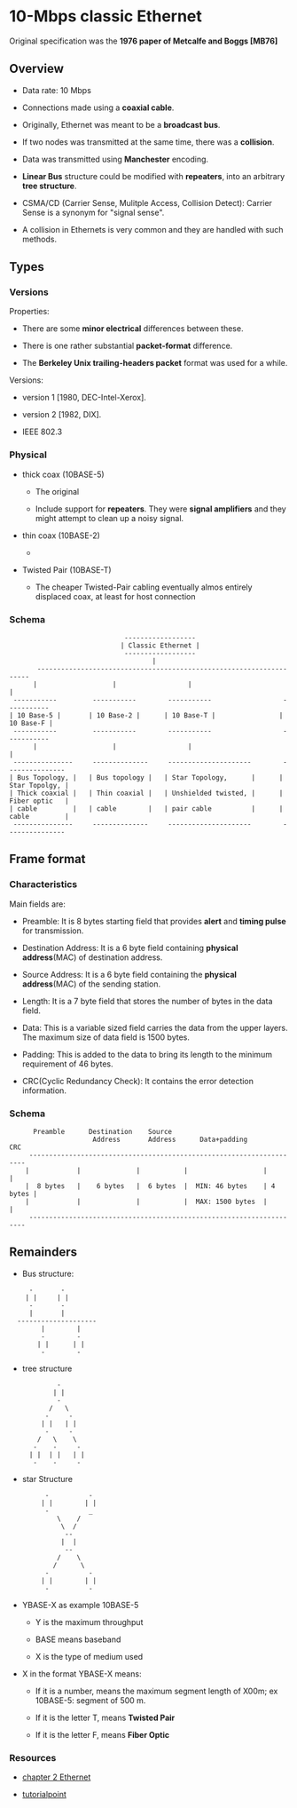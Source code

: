 # 10-Mbps classic Ethernet

Original specification was the __1976 paper of Metcalfe and Boggs [MB76]__

## Overview

* Data rate: 10 Mbps

* Connections made using a __coaxial cable__.

* Originally, Ethernet was meant to be a __broadcast bus__.

* If two nodes was transmitted at the same time, there was a __collision__.

* Data was transmitted using __Manchester__ encoding.

* __Linear Bus__ structure could be modified with __repeaters__, into an arbitrary __tree structure__.

* CSMA/CD (Carrier Sense, Mulitple Access, Collision Detect): Carrier Sense is a synonym for "signal sense".

* A collision in Ethernets is very common and they are handled with such methods.

## Types

### Versions

Properties:

* There are some __minor electrical__ differences between these.

* There is one rather substantial __packet-format__ difference.

* The __Berkeley Unix trailing-headers packet__ format was used for a while.

Versions:
    
+ version 1 [1980, DEC-Intel-Xerox].

+ version 2 [1982, DIX].

+ IEEE 802.3

### Physical

* thick coax (10BASE-5)

    + The original

    + Include support for __repeaters__. They were __signal amplifiers__ and they might attempt to clean up a noisy signal.

* thin coax (10BASE-2)

    + 

* Twisted Pair (10BASE-T)
    
    + The cheaper Twisted-Pair cabling eventually almos entirely displaced coax, at least for host connection

### Schema

```
                             ------------------
                            | Classic Ethernet |
                             ------------------
                                    |
       --------------------------------------------------------------------
      |                   |                  |                            |
 -----------         -----------        -----------                  -----------
| 10 Base-5 |       | 10 Base-2 |      | 10 Base-T |                | 10 Base-F |
 -----------         -----------        -----------                  -----------
      |                   |                  |                            |
 ---------------     --------------     ---------------------        ---------------
| Bus Topology, |   | Bus topology |   | Star Topology,      |      | Star Topolgy, |
| Thick coaxial |   | Thin coaxial |   | Unshielded twisted, |      | Fiber optic   |
| cable         |   | cable        |   | pair cable          |      | cable         |
 ---------------     --------------     ---------------------        ---------------
```

## Frame format

### Characteristics

Main fields are:

* Preamble: It is 8 bytes starting field that provides __alert__ and __timing pulse__ for transmission.

* Destination Address: It is a 6 byte field containing __physical address__(MAC) of destination address.

* Source Address: It is a 6 byte field containing the __physical address__(MAC) of the sending station.

* Length: It is a 7 byte field that stores the number of bytes in the data field.

* Data: This is a variable sized field carries the data from the upper layers. The maximum size of data field is 1500 bytes.

* Padding: This is added to the data to bring its length to the minimum requirement of 46 bytes.

* CRC(Cyclic Redundancy Check): It contains the error detection information.

### Schema

```
      Preamble      Destination    Source
                     Address       Address      Data+padding        CRC
     ---------------------------------------------------------------------
    |            |              |           |                   |         |
    |  8 bytes   |    6 bytes   |  6 bytes  |  MIN: 46 bytes    | 4 bytes |
    |            |              |           |  MAX: 1500 bytes  |         |
     ---------------------------------------------------------------------
```

## Remainders

* Bus structure:

```
     -       -
    | |     | |
     -       -
     |       |
  --------------------
        |        |
        -        -
       | |      | |
        -        -
```

* tree structure

```
            -
           | |
            -
          /   \
         -     -
        | |   | |
         -     -
       /   \    \
      -    -     -
     | |  | |   | |
      -    -     -
```

* star Structure

```
         -          -
        | |        | |
         -          _
            \    /
             \  /
              --
             |  |
              --
            /    \
           /      \
         -          -
        | |        | |
         -          -
```     

* YBASE-X as example 10BASE-5
    
    + Y is the maximum throughput
    
    + BASE means baseband

    + X is the type of medium used 

* X in the format YBASE-X means:

    + If it is a number, means the maximum segment length of X00m; ex 10BASE-5: segment of 500 m.

    + If it is the letter T, means __Twisted Pair__

    + If it is the letter F, means __Fiber Optic__

### Resources

* [chapter 2 Ethernet](http://intronetworks.cs.luc.edu/1/html/ethernet.html)

* [tutorialpoint](https://www.tutorialspoint.com/classic-ethernet)
